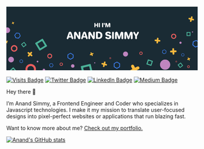 [![Anand Simmy's GitHub Banner](./assets/GithubHeader.png)](https://anandsimmy.com/)

[![Visits Badge](https://badges.pufler.dev/visits/anandsimmy/anandsimmy)](https://anandsimmy.com/)
[![Twitter Badge](https://img.shields.io/badge/Twitter-Profile-informational?style=flat&logo=twitter&logoColor=white&color=1CA2F1)](https://twitter.com/AnandSimmy)
[![LinkedIn Badge](https://img.shields.io/badge/LinkedIn-Profile-informational?style=flat&logo=linkedin&logoColor=white&color=0D76A8)](https://www.linkedin.com/in/anandsimmy/)
[![Medium Badge](https://img.shields.io/badge/Medium-Profile-informational?style=flat&logo=medium&logoColor=white&color=black)](https://medium.com/@anandsimmy7)

Hey there 👋

I’m Anand Simmy, a Frontend Engineer and Coder who specializes in Javascript technologies. I make it my mission to translate user-focused designs into pixel-perfect websites or applications that run blazing fast.

Want to know more about me? [Check out my portfolio.](https://anandsimmy.com/)

[![Anand's GitHub stats](https://github-readme-stats.vercel.app/api?username=anandsimmy)](https://github.com/anuraghazra/github-readme-stats)